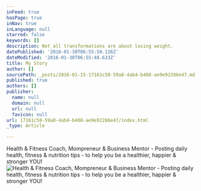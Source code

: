 ```yaml
---
inFeed: true
hasPage: true
inNav: true
inLanguage: null
starred: false
keywords: []
description: Not all transformations are about losing weight.
datePublished: '2016-01-30T06:55:50.126Z'
dateModified: '2016-01-30T06:55:48.633Z'
title: My Story
author: []
sourcePath: _posts/2016-01-15-17161c58-59a8-4ab4-b408-ae9e92286e47.md
published: true
authors: []
publisher:
  name: null
  domain: null
  url: null
  favicon: null
url: 17161c58-59a8-4ab4-b408-ae9e92286e47/index.html
_type: Article

---
```

Health & Fitness Coach, Mompreneur & Business Mentor - Posting daily health, fitness & nutrition tips - to help you be a healthier, happier & stronger YOU!
![Health & Fitness Coach, Mompreneur & Business Mentor - Posting daily health, fitness & nutrition tips - to help you be a healthier, happier & stronger YOU!](https://s3-us-west-2.amazonaws.com/the-grid-img/p/7f4093915cef4cf306b126264b79c42af670b04c.jpg)